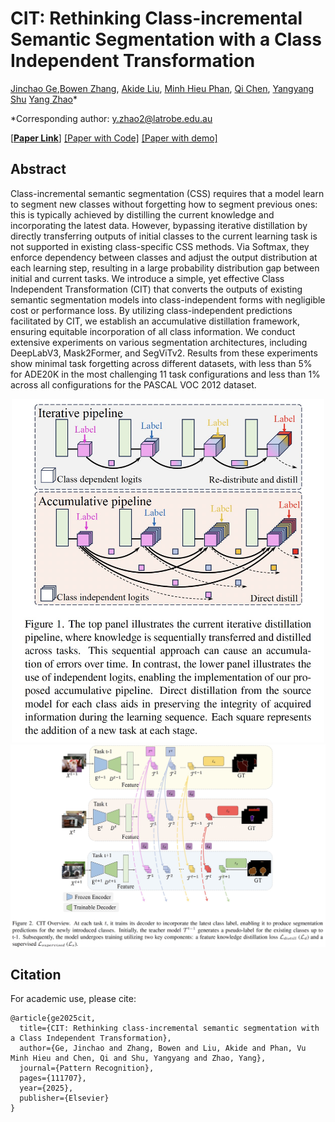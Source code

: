 # CIT: Rethinking Class-incremental Semantic Segmentation with a Class Independent Transformation

[Jinchao Ge](https://github.com/jinchaogjc),[Bowen Zhang](https://www.linkedin.com/in/bowen-zhang-a7403095/), [Akide Liu](https://www.linkedin.com/in/akideliu/), [Minh Hieu Phan](https://scholar.google.com/citations?user=gSEw8EsAAAAJ&hl=en), [Qi Chen](https://chenqi008.github.io/), [Yangyang Shu](https://ganperf.github.io/yangyangshu.github.io/) [Yang Zhao](https://yangyangkiki.github.io/)*

*Corresponding author: y.zhao2@latrobe.edu.au 

[[**Paper Link**]](https://arxiv.org/abs/2411.02715) [[Paper with Code]](https://paperswithcode.com/paper/cit-rethinking-class-incremental-semantic) [[Paper with demo]](https://jinchaogjc.github.io/cit-demo/)

## Abstract
Class-incremental semantic segmentation (CSS) requires that a model learn to segment new classes without forgetting how to segment previous ones: this is typically achieved by distilling the current knowledge and incorporating the latest data. However, bypassing iterative distillation by directly transferring outputs of initial classes to the current learning task is not supported in existing class-specific CSS methods. Via Softmax, they enforce dependency between classes and adjust the output distribution at each learning step, resulting in a large probability distribution gap between initial and current tasks. We introduce a simple, yet effective Class Independent Transformation (CIT) that converts the outputs of existing semantic segmentation models into class-independent forms with negligible cost or performance loss. By utilizing class-independent predictions facilitated by CIT, we establish an accumulative distillation framework, ensuring equitable incorporation of all class information. We conduct extensive experiments on various segmentation architectures, including DeepLabV3, Mask2Former, and SegViTv2. Results from these experiments show minimal task forgetting across different datasets, with less than 5% for ADE20K in the most challenging 11 task configurations and less than 1% across all configurations for the PASCAL VOC 2012 dataset.


<div style="text-align: center;">
    <img src="pic/teaser.jpg" alt="teaser" width="500">
</div>


<div style="text-align: center;">
    <img src="pic/framework.jpg" alt="framework" width="1000">
</div>

## Citation

For academic use, please cite:
```
@article{ge2025cit,
  title={CIT: Rethinking class-incremental semantic segmentation with a Class Independent Transformation},
  author={Ge, Jinchao and Zhang, Bowen and Liu, Akide and Phan, Vu Minh Hieu and Chen, Qi and Shu, Yangyang and Zhao, Yang},
  journal={Pattern Recognition},
  pages={111707},
  year={2025},
  publisher={Elsevier}
}
```
